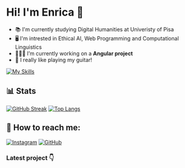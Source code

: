### <h1>Hi! I'm Enrica 👋</h1>

<!--
**enricadirado/enricadirado** is a ✨ _special_ ✨ repository because its `README.md` (this file) appears on your GitHub profile.

Here are some ideas to get you started:

- 🔭 I’m currently working on ...
- 🌱 I’m currently learning ...
- 👯 I’m looking to collaborate on ...
- 🤔 I’m looking for help with ...
- 💬 Ask me about ...
- 📫 How to reach me: ...
- 😄 Pronouns: ...
- ⚡ Fun fact: ...
-->


- 📚 I'm currently studying Digital Humanities at Univeristy of Pisa
- 🖥️ I'm intrested in Ethical AI, Web Programming and Computational Linguistics
- 👩🏼‍💻 I’m currently working on a <b>Angular project</b>
- 🎸 I really like playing my guitar!


[![My Skills](https://skillicons.dev/icons?i=bootstrap,css,html,js,jquery,mysql,php,py&theme=light)](https://skillicons.dev)


### <h2>📊 Stats</h2>

<!--[![Anurag's GitHub stats](https://github-readme-stats.vercel.app/api?username=enricadirado)](https://github.com/enricadirado/github-readme-stats)-->

[![GitHub Streak](https://streak-stats.demolab.com?user=enricadirado&theme=tokyonight&hide_border=true&mode=weekly)](https://git.io/streak-stats)
[![Top Langs](https://github-readme-stats.vercel.app/api/top-langs/?username=enricadirado&layout=compact)](https://github.com/enricadirado/github-readme-stats)

### <h2>🌌 How to reach me:</h2>
[![Instagram](https://img.shields.io/badge/Instagram-E4405F?style=for-the-badge&logo=instagram&logoColor=white)](https://www.instagram.com/ebb.and.flow__/)
[![GitHub](https://img.shields.io/badge/GitHub-100000?style=for-the-badge&logo=github&logoColor=white)](https://github.com/enricadirado)


<h3>Latest project 👇</h3>  
<!--Have a look at what I'm working on!-->
